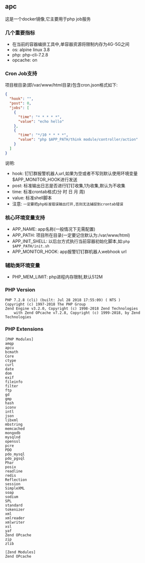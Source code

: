 ## apc
这是一个docker镜像,它主要用于php job服务
### 几个重要指标
* 在当前的容器编排工具中,单容器资源将限制内存为4G-5G之间
* os: alpine linux 3.8
* php: php-cli-7.2.8
* opcache: on

### Cron Job支持
项目根目录(即/var/www/html目录)包含cron.json格式如下:
```json
{
  "hook": "",
  "post": 0,
  "jobs": [
    {
      "time": "* * * * *",
      "value": "echo hello"
    },
    {
      "time": "*/10 * * * *",
      "value": "php $APP_PATH/think module/controller/action"
    }
  ]
}
```
说明:

* hook: 钉钉群报警机器人url,如果为空或者不写则默认使用环境变量$APP_MONITOR_HOOK进行发送
* post: 标准输出日志是否进行钉钉收集,1为收集,默认为不收集
* time: 标准crontab格式(分 时 日 月 周)
* value: 标准shell脚本
* 注意: ```一定要把php标准错误输出打开,否则无法捕捉到crontab错误```

### 核心环境变量支持
* APP_NAME: app名称(一般情况下无需配置)
* APP_PATH: 项目所在目录(一定要记住默认为:/var/www/html)
* APP_INIT_SHELL: 以后台方式执行当前容器初始化脚本,如:```php $APP_PATH/init.sh```
* APP_MONITOR_HOOK: app报警钉钉群机器人webhook url

### 辅助类环境变量
* PHP_MEM_LIMIT: php进程内存限制,默认512M


### PHP Version
```
PHP 7.2.8 (cli) (built: Jul 28 2018 17:55:09) ( NTS )
Copyright (c) 1997-2018 The PHP Group
Zend Engine v3.2.0, Copyright (c) 1998-2018 Zend Technologies
    with Zend OPcache v7.2.8, Copyright (c) 1999-2018, by Zend Technologies
```

### PHP Extensions
```
[PHP Modules]
amqp
apcu
bcmath
Core
ctype
curl
date
dom
exif
fileinfo
filter
ftp
gd
gmp
hash
iconv
intl
json
libxml
mbstring
memcached
mongodb
mysqlnd
openssl
pcre
PDO
pdo_mysql
pdo_pgsql
Phar
posix
readline
redis
Reflection
session
SimpleXML
soap
sodium
SPL
standard
tokenizer
xml
xmlreader
xmlwriter
xsl
yaf
Zend OPcache
zip
zlib

[Zend Modules]
Zend OPcache
```